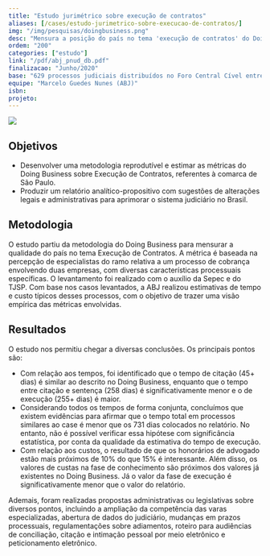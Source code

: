 ```yaml
---
title: "Estudo jurimétrico sobre execução de contratos"
aliases: [/cases/estudo-jurimetrico-sobre-execucao-de-contratos/]
img: "/img/pesquisas/doingbusiness.png"
desc: "Mensura a posição do país no tema 'execução de contratos' do Doing Business."
ordem: "200"
categories: ["estudo"]
link: "/pdf/abj_pnud_db.pdf"
finalizacao: "Junho/2020"
base: "629 processos judiciais distribuídos no Foro Central Cível entre 2013 e 2019, contendo características similares ao case do Relatório Doing Business sobre execução de contratos."
equipe: "Marcelo Guedes Nunes (ABJ)"
isbn:
projeto:
---
```


![](/img/pesquisas/doingbusiness.png)

## Objetivos

- Desenvolver uma metodologia reprodutível e estimar as métricas do Doing Business sobre Execução de Contratos, referentes à comarca de São Paulo.
- Produzir um relatório analítico-propositivo com sugestões de alterações legais e administrativas para aprimorar o sistema judiciário no Brasil.

## Metodologia

O estudo partiu da metodologia do Doing Business para mensurar a qualidade do país no tema Execução de Contratos. A métrica é baseada na percepção de especialistas do ramo relativa a um processo de cobrança envolvendo duas empresas, com diversas características processuais específicas. O levantamento foi realizado com o auxílio da Sepec e do TJSP.  Com base nos casos levantados, a ABJ realizou estimativas de tempo e custo típicos desses processos, com o objetivo de trazer uma visão empírica das métricas envolvidas.

## Resultados

O estudo nos permitiu chegar a diversas conclusões. Os principais pontos são:

- Com relação aos tempos, foi identificado que o tempo de citação (45+ dias) é similar ao descrito no Doing Business, enquanto que o tempo entre citação e sentença (258 dias) é significativamente menor e o de execução (255+ dias) é maior.
- Considerando todos os tempos de forma conjunta, concluímos que existem evidências para afirmar que o tempo total em processos similares ao case é menor que os 731 dias colocados no relatório. No entanto, não é possível verificar essa hipótese com significância estatística, por conta da qualidade da estimativa do tempo de execução.
- Com relação aos custos, o resultado de que os honorários de advogado estão mais próximos de 10% do que 15% é interessante.
Além disso, os valores de custas na fase de conhecimento são próximos dos valores já existentes no Doing Business. Já o valor da fase de execução é significativamente menor que o valor do relatório.

Ademais, foram realizadas propostas administrativas ou legislativas sobre diversos pontos, incluindo a ampliação da competência das varas especializadas, abertura de dados do judiciário, mudanças em prazos processuais, regulamentações sobre adiamentos, roteiro para audiências de conciliação, citação e intimação pessoal por meio eletrônico e peticionamento eletrônico.
